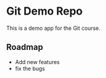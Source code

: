 # Git Demo Repo
This is a demo app for the Git course.

## Roadmap
* Add new features
* fix the bugs